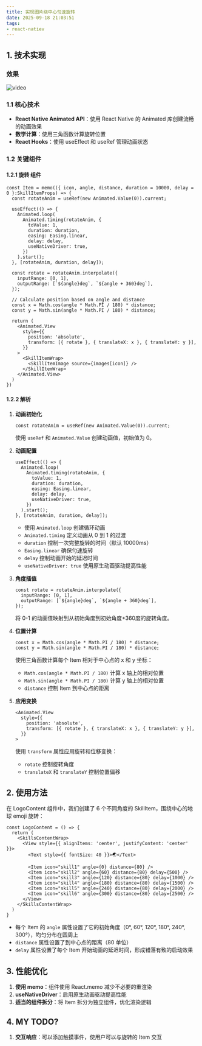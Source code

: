 ```yaml
---
title: 实现图片绕中心匀速旋转
date: 2025-09-18 21:03:51
tags:
- react-natiev
---
```


## 1. 技术实现

### 效果
![video](video.gif)

### 1.1 核心技术

- **React Native Animated API**：使用 React Native 的 Animated 库创建流畅的动画效果
- **数学计算**：使用三角函数计算旋转位置
- **React Hooks**：使用 useEffect 和 useRef 管理动画状态

### 1.2 关键组件
#### 1.2.1 旋转 组件
```tsx
const Item = memo(({ icon, angle, distance, duration = 10000, delay = 0 }:SkillItemProps) => {
  const rotateAnim = useRef(new Animated.Value(0)).current;
  
  useEffect(() => {
    Animated.loop(
      Animated.timing(rotateAnim, {
        toValue: 1,
        duration: duration,
        easing: Easing.linear,
        delay: delay,
        useNativeDriver: true,
      })
    ).start();
  }, [rotateAnim, duration, delay]);
  
  const rotate = rotateAnim.interpolate({
    inputRange: [0, 1],
    outputRange: [`${angle}deg`, `${angle + 360}deg`],
  });
  
  // Calculate position based on angle and distance
  const x = Math.cos(angle * Math.PI / 180) * distance;
  const y = Math.sin(angle * Math.PI / 180) * distance;
  
  return (
    <Animated.View
      style={{
        position: 'absolute',
        transform: [{ rotate }, { translateX: x }, { translateY: y }],
      }}
    >
      <SkillItemWrap>
        <SkillItemImage source={images[icon]} />
      </SkillItemWrap>
    </Animated.View>
  )
})
```

#### 1.2.2 解析
1. **动画初始化**
   ```tsx
   const rotateAnim = useRef(new Animated.Value(0)).current;
   ```
   使用 `useRef` 和 `Animated.Value` 创建动画值，初始值为 0。

2. **动画配置**
   ```tsx
   useEffect(() => {
     Animated.loop(
       Animated.timing(rotateAnim, {
         toValue: 1,
         duration: duration,
         easing: Easing.linear,
         delay: delay,
         useNativeDriver: true,
       })
     ).start();
   }, [rotateAnim, duration, delay]);
   ```
   - 使用 `Animated.loop` 创建循环动画
   - `Animated.timing` 定义动画从 0 到 1 的过渡
   - `duration` 控制一次完整旋转的时间（默认 10000ms）
   - `Easing.linear` 确保匀速旋转
   - `delay` 控制动画开始的延迟时间
   - `useNativeDriver: true` 使用原生动画驱动提高性能

3. **角度插值**
   ```tsx
   const rotate = rotateAnim.interpolate({
     inputRange: [0, 1],
     outputRange: [`${angle}deg`, `${angle + 360}deg`],
   });
   ```
   将 0-1 的动画值映射到从初始角度到初始角度+360度的旋转角度。

4. **位置计算**
   ```tsx
   const x = Math.cos(angle * Math.PI / 180) * distance;
   const y = Math.sin(angle * Math.PI / 180) * distance;
   ```
   使用三角函数计算每个 Item 相对于中心点的 x 和 y 坐标：
   - `Math.cos(angle * Math.PI / 180)` 计算 x 轴上的相对位置
   - `Math.sin(angle * Math.PI / 180)` 计算 y 轴上的相对位置
   - `distance` 控制 Item 到中心点的距离

5. **应用变换**
   ```tsx
   <Animated.View
     style={{
       position: 'absolute',
       transform: [{ rotate }, { translateX: x }, { translateY: y }],
     }}
   >
   ```
   使用 `transform` 属性应用旋转和位移变换：
   - `rotate` 控制旋转角度
   - `translateX` 和 `translateY` 控制位置偏移

## 2. 使用方法

在 LogoContent 组件中，我们创建了 6 个不同角度的 SkillItem，围绕中心的地球 emoji 旋转：

```tsx
const LogoContent = () => {
  return (
    <SkillsContentWrap>
      <View style={{ alignItems: 'center', justifyContent: 'center' }}>
        <Text style={{ fontSize: 40 }}>🌏</Text>
        
        <Item icon="skill1" angle={0} distance={80} />
        <Item icon="skill2" angle={60} distance={80} delay={500} />
        <Item icon="skill3" angle={120} distance={80} delay={1000} />
        <Item icon="skill4" angle={180} distance={80} delay={1500} />
        <Item icon="skill5" angle={240} distance={80} delay={2000} />
        <Item icon="skill6" angle={300} distance={80} delay={2500} />
      </View>
    </SkillsContentWrap>
  )
}
```

- 每个 Item 的 `angle` 属性设置了它的初始角度（0°, 60°, 120°, 180°, 240°, 300°），均匀分布在圆周上
- `distance` 属性设置了到中心点的距离（80 单位）
- `delay` 属性设置了每个 Item 开始动画的延迟时间，形成错落有致的启动效果

## 3. 性能优化

1. **使用 memo**：组件使用 React.memo 减少不必要的重渲染
2. **useNativeDriver**：启用原生动画驱动提高性能
3. **适当的组件拆分**：将 Item 拆分为独立组件，优化渲染逻辑

## 4. MY TODO?

1. **交互响应**：可以添加触摸事件，使用户可以与旋转的 Item 交互